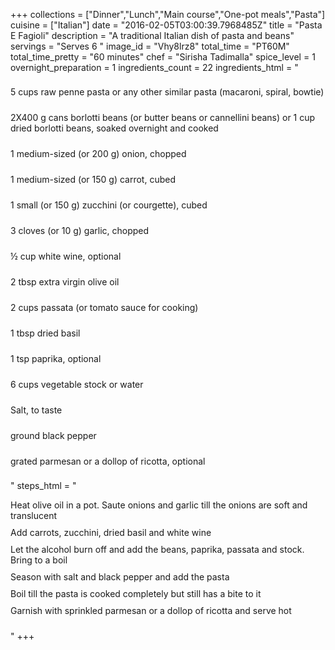 +++
collections = ["Dinner","Lunch","Main course","One-pot meals","Pasta"]
cuisine = ["Italian"]
date = "2016-02-05T03:00:39.7968485Z"
title = "Pasta E Fagioli"
description = "A traditional Italian dish of pasta and beans"
servings = "Serves 6 "
image_id = "Vhy8lrz8"
total_time = "PT60M"
total_time_pretty = "60 minutes"
chef = "Sirisha Tadimalla"
spice_level = 1
overnight_preparation = 1
ingredients_count = 22
ingredients_html = "<ul style='padding-left: 0; list-style: none;'><li itemprop='recipeIngredient' style='margin: 8px 0px;padding: 8px 0px;'>5 cups raw penne pasta or any other similar pasta (macaroni, spiral, bowtie)</li><li itemprop='recipeIngredient' style='margin: 8px 0px;padding: 8px 0px;'>2X400 g cans borlotti beans (or butter beans or cannellini beans) or 1 cup dried borlotti beans, soaked overnight and cooked</li><li itemprop='recipeIngredient' style='margin: 8px 0px;padding: 8px 0px;'>1 medium-sized (or 200 g) onion, chopped</li><li itemprop='recipeIngredient' style='margin: 8px 0px;padding: 8px 0px;'>1 medium-sized (or 150 g) carrot, cubed</li><li itemprop='recipeIngredient' style='margin: 8px 0px;padding: 8px 0px;'>1 small (or 150 g) zucchini (or courgette), cubed</li><li itemprop='recipeIngredient' style='margin: 8px 0px;padding: 8px 0px;'>3 cloves (or 10 g) garlic, chopped</li><li itemprop='recipeIngredient' style='margin: 8px 0px;padding: 8px 0px;'>½ cup white wine, optional</li><li itemprop='recipeIngredient' style='margin: 8px 0px;padding: 8px 0px;'>2 tbsp extra virgin olive oil</li><li itemprop='recipeIngredient' style='margin: 8px 0px;padding: 8px 0px;'>2 cups passata (or tomato sauce for cooking)</li><li itemprop='recipeIngredient' style='margin: 8px 0px;padding: 8px 0px;'>1 tbsp dried basil</li><li itemprop='recipeIngredient' style='margin: 8px 0px;padding: 8px 0px;'>1 tsp paprika, optional</li><li itemprop='recipeIngredient' style='margin: 8px 0px;padding: 8px 0px;'>6 cups vegetable stock or water</li><li itemprop='recipeIngredient' style='margin: 8px 0px;padding: 8px 0px;'>Salt, to taste</li><li itemprop='recipeIngredient' style='margin: 8px 0px;padding: 8px 0px;'>ground black pepper</li><li itemprop='recipeIngredient' style='margin: 8px 0px;padding: 8px 0px;'>grated parmesan or a dollop of ricotta, optional</li></ul>"
steps_html = "<ol style='list-style: none inside; padding-left: 0px;'><li style='padding-bottom: 10px;'><i class='step-track-icon fa fa-square-o'></i><span class='step-text' itemprop='recipeInstructions'>Heat olive oil in a pot. Saute onions and garlic till the onions are soft and translucent</span></li><li style='padding-bottom: 10px;'><i class='step-track-icon fa fa-square-o'></i><span class='step-text' itemprop='recipeInstructions'>Add carrots, zucchini, dried basil and white wine</span></li><li style='padding-bottom: 10px;'><i class='step-track-icon fa fa-square-o'></i><span class='step-text' itemprop='recipeInstructions'>Let the alcohol burn off and add the beans, paprika, passata and stock. Bring to a boil</span></li><li style='padding-bottom: 10px;'><i class='step-track-icon fa fa-square-o'></i><span class='step-text' itemprop='recipeInstructions'>Season with salt and black pepper and add the pasta</span></li><li style='padding-bottom: 10px;'><i class='step-track-icon fa fa-square-o'></i><span class='step-text' itemprop='recipeInstructions'>Boil till the pasta is cooked completely but still has a bite to it</span></li><li style='padding-bottom: 10px;'><i class='step-track-icon fa fa-square-o'></i><span class='step-text' itemprop='recipeInstructions'>Garnish with sprinkled parmesan or a dollop of ricotta and serve hot</span></li></ol>"
+++
